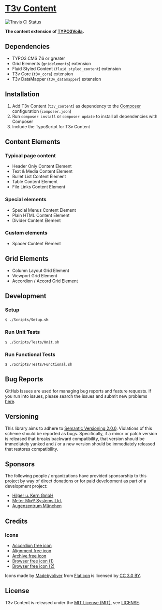 [T3v Content]
=============

[![Travis CI Status][Travis CI Status]][Travis CI]

**The content extension of [TYPO3Voila].**

Dependencies
------------

* TYPO3 CMS 7.6 or greater
* Grid Elements (`gridelements`) extension
* Fluid Styled Content (`fluid_styled_content`) extension
* T3v Core (`t3v_core`) extension
* T3v DataMapper (`t3v_datamapper`) extension

Installation
------------

1. Add T3v Content (`t3v_content`) as dependency to the [Composer] configuration (`composer.json`)
2. Run `composer install` or `composer update` to install all dependencies with Composer
3. Include the TypoScript for T3v Content

Content Elements
----------------

### Typical page content

* Header Only Content Element
* Text & Media Content Element
* Bullet List Content Element
* Table Content Element
* File Links Content Element

### Special elements

* Special Menus Content Element
* Plain HTML Content Element
* Divider Content Element

### Custom elements

* Spacer Content Element

Grid Elements
-------------

* Column Layout Grid Element
* Viewport Grid Element
* Accordion / Accord Grid Element

Development
-----------

### Setup

```
$ ./Scripts/Setup.sh
```

### Run Unit Tests

```
$ ./Scripts/Tests/Unit.sh
```

### Run Functional Tests

```
$ ./Scripts/Tests/Functional.sh
```

Bug Reports
-----------

GitHub Issues are used for managing bug reports and feature requests. If you run into issues, please search the issues
and submit new problems [here].

Versioning
----------

This library aims to adhere to [Semantic Versioning 2.0.0]. Violations of this scheme should be reported as bugs.
Specifically, if a minor or patch version is released that breaks backward compatibility, that version should be
immediately yanked and / or a new version should be immediately released that restores compatibility.

Sponsors
--------

The following people / organizations have provided sponsorship to this project by way of direct donations or for paid
development as part of a development project:

* [Hilger u. Kern GmbH]
* [Meter Mix® Systems Ltd.]
* [Augenzentrum München]

Credits
-------

### Icons

* [Accordion free icon]
* [Alignment free icon]
* [Archive free icon]
* [Browser free icon (1)]
* [Browser free icon (2)]

Icons made by [Madebyoliver] from [Flaticon] is licensed by [CC 3.0 BY].

License
-------

T3v Content is released under the [MIT License (MIT)], see [LICENSE].

[Accordion free icon]: http://www.flaticon.com/free-icon/accordion_140208 "Accordion free icon"
[Alignment free icon]: http://www.flaticon.com/free-icon/alignment_140879 "Alignment free icon"
[Archive free icon]: http://www.flaticon.com/free-icon/archive_149014 "Archive free icon"
[Augenzentrum München]: http://www.augenzentrum.net "Augenzentrum München"
[Browser free icon (1)]: http://www.flaticon.com/free-icon/browser_140796 "Browser free icon"
[Browser free icon (2)]: http://www.flaticon.com/free-icon/browser_140840 "Browser free icon"
[CC 3.0 BY]: http://creativecommons.org/licenses/by/3.0/ "Creative Commons BY 3.0"
[Composer]: https://getcomposer.org "Dependency Manager for PHP"
[Flaticon]: http://www.flaticon.com "Flaticon"
[here]: https://github.com/t3v/t3v_content/issues "GitHub Issue Tracker"
[Hilger u. Kern GmbH]: http://www.hilger-kern.de "Hilger u. Kern GmbH"
[LICENSE]: https://raw.githubusercontent.com/t3v/t3v_content/master/LICENSE "License"
[Madebyoliver]: http://www.flaticon.com/authors/madebyoliver "Madebyoliver"
[Meter Mix® Systems Ltd.]: http://metermixsystems.com "Meter Mix® Systems Ltd."
[MIT License (MIT)]: http://opensource.org/licenses/MIT "The MIT License (MIT)"
[Semantic Versioning 2.0.0]: http://semver.org "Semantic Versioning 2.0.0"
[T3v Content]: https://t3v.github.io/t3v_content/ "The content extension of TYPO3Voila."
[Travis CI Status]: https://img.shields.io/travis/t3v/t3v_content.svg?style=flat "Travis CI Status"
[Travis CI]: https://travis-ci.org/t3v/t3v_content "T3v Content at Travis CI"
[TYPO3voila]: https://github.com/t3v "“UH LÁLÁ, TYPO3!”"